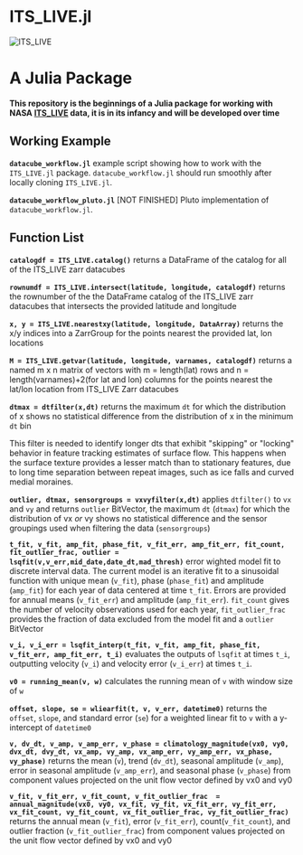 # ITS_LIVE.jl
![ITS_LIVE](https://its-live-data.s3.amazonaws.com/documentation/ITS_LIVE_logo_transparent_wht.png)

# A Julia Package 
**This repository is the beginnings of a Julia package for working with NASA [ITS_LIVE](https://its-live.jpl.nasa.gov/) data, it is in its infancy and will be developed over time**

## Working Example
**`datacube_workflow.jl`** example script showing how to work with the `ITS_LIVE.jl` package. `datacube_workflow.jl` should run smoothly after locally cloning `ITS_LIVE.jl`.

**`datacube_workflow_pluto.jl`** [NOT FINISHED] Pluto implementation of `datacube_workflow.jl`.

## Function List 
**`catalogdf = ITS_LIVE.catalog()`** returns a DataFrame of the catalog for all of the ITS_LIVE zarr datacubes

**`rownumdf = ITS_LIVE.intersect(latitude, longitude, catalogdf)`** returns the rownumber of the the DataFrame catalog of the ITS_LIVE zarr datacubes that intersects the provided latitude and longitude

**`x, y = ITS_LIVE.nearestxy(latitude, longitude, DataArray)`** returns the x/y indices into a ZarrGroup for the points nearest the provided lat, lon locations

**`M = ITS_LIVE.getvar(latitude, longitude, varnames, catalogdf)`** returns a named m x n matrix of vectors with m = length(lat) rows and n = length(varnames)+2(for lat and lon) columns for the points nearest the lat/lon location from ITS_LIVE Zarr datacubes

**`dtmax = dtfilter(x,dt)`** returns the maximum `dt` for which the distribution of x shows no statistical difference from the distribution of x in the minimum `dt` bin

This filter is needed to identify longer dts that exhibit "skipping" or "locking" behavior in feature tracking estimates of surface flow. This happens when the surface texture provides a lesser match than to stationary features, due to long time separation between repeat images, such as ice falls and curved medial moraines.

**`outlier, dtmax, sensorgroups = vxvyfilter(x,dt)`** applies `dtfilter()` to `vx` and `vy` and returns `outlier` BitVector, the maximum `dt` (`dtmax`) for which the distribution of vx *or* vy shows no statistical difference and the sensor groupings used when filtering the data (`sensorgroups`)

**`t_fit, v_fit, amp_fit, phase_fit, v_fit_err, amp_fit_err, fit_count, fit_outlier_frac, outlier = lsqfit(v,v_err,mid_date,date_dt,mad_thresh)`** error wighted model fit to discrete interval data. The current model is an iterative fit to a sinusoidal function with unique mean (`v_fit`), phase (`phase_fit`) and amplitude (`amp_fit`) for each year of data centered at time `t_fit`. Errors are provided for annual means (`v_fit_err`) and amplitude (`amp_fit_err`). `fit_count` gives the number of velocity observations used for each year,  `fit_outlier_frac` provides the fraction of data excluded from the model fit and a `outlier` BitVector 

**`v_i, v_i_err = lsqfit_interp(t_fit, v_fit, amp_fit, phase_fit, v_fit_err, amp_fit_err, t_i)`** evaluates the outputs of `lsqfit` at times `t_i`, outputting velocity (`v_i`) and velocity error (`v_i_err`) at times `t_i`.

**`v0 = running_mean(v, w)`** calculates the running mean of `v` with window size of `w`

**`offset, slope, se = wliearfit(t, v, v_err, datetime0)`** returns the `offset`, `slope`, and standard error (`se`) for a weighted linear fit to `v` with a y-intercept of `datetime0`

 **`v, dv_dt, v_amp, v_amp_err, v_phase = climatology_magnitude(vx0, vy0, dvx_dt, dvy_dt, vx_amp, vy_amp, vx_amp_err, vy_amp_err, vx_phase, vy_phase)`** returns the mean (`v`), trend (`dv_dt`), seasonal amplitude (`v_amp`), error in seasonal amplitude (`v_amp_err`), and seasonal phase (`v_phase`) from component values projected on the unit flow vector defined by vx0 and vy0

  **`v_fit, v_fit_err, v_fit_count, v_fit_outlier_frac  = annual_magnitude(vx0, vy0, vx_fit, vy_fit, vx_fit_err, vy_fit_err, vx_fit_count, vy_fit_count, vx_fit_outlier_frac, vy_fit_outlier_frac)`** returns the annual mean (`v_fit`), error (`v_fit_err`), count(`v_fit_count`), and outlier fraction (`v_fit_outlier_frac`) from component values projected on the unit flow  vector defined by vx0 and vy0

